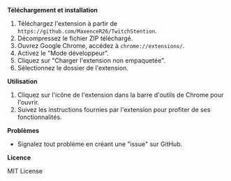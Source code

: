 **Téléchargement et installation**

1. Téléchargez l'extension à partir de `https://github.com/MaxenceR26/TwitchStention`.
2. Décompressez le fichier ZIP téléchargé.
3. Ouvrez Google Chrome, accédez à `chrome://extensions/`.
4. Activez le "Mode développeur".
5. Cliquez sur "Charger l'extension non empaquetée".
6. Sélectionnez le dossier de l'extension.

**Utilisation**

1. Cliquez sur l'icône de l'extension dans la barre d'outils de Chrome pour l'ouvrir.
2. Suivez les instructions fournies par l'extension pour profiter de ses fonctionnalités.

**Problèmes**

- Signalez tout problème en créant une "issue" sur GitHub.

**Licence**

MIT License
